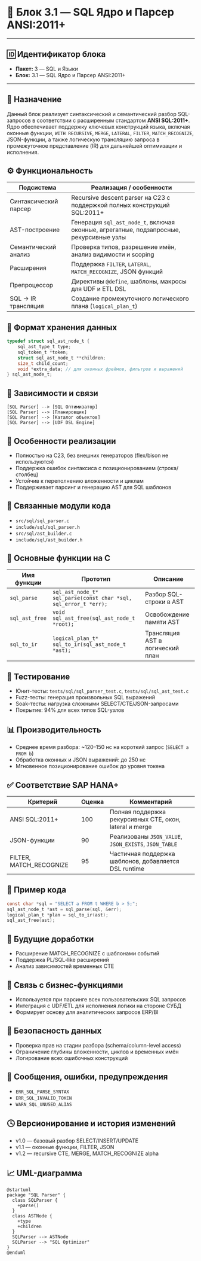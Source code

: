 # 🧱 Блок 3.1 — SQL Ядро и Парсер ANSI:2011+

---

## 🆔 Идентификатор блока

* **Пакет:** 3 — SQL и Языки
* **Блок:** 3.1 — SQL Ядро и Парсер ANSI:2011+

---

## 🎯 Назначение

Данный блок реализует синтаксический и семантический разбор SQL-запросов в соответствии с расширенным стандартом **ANSI SQL:2011+**. Ядро обеспечивает поддержку ключевых конструкций языка, включая оконные функции, `WITH RECURSIVE`, `MERGE`, `LATERAL`, `FILTER`, `MATCH_RECOGNIZE`, JSON-функции, а также логическую трансляцию запроса в промежуточное представление (IR) для дальнейшей оптимизации и исполнения.

## ⚙️ Функциональность

| Подсистема            | Реализация / особенности                                                                |
| --------------------- | --------------------------------------------------------------------------------------- |
| Синтаксический парсер | Recursive descent parser на C23 с поддержкой полных конструкций SQL:2011+               |
| AST-построение        | Генерация `sql_ast_node_t`, включая оконные, агрегатные, подзапросные, рекурсивные узлы |
| Семантический анализ  | Проверка типов, разрешение имён, анализ видимости и scoping                             |
| Расширения            | Поддержка `FILTER`, `LATERAL`, `MATCH_RECOGNIZE`, JSON функций                          |
| Препроцессор          | Директивы `@define`, шаблоны, макросы для UDF и ETL DSL                                 |
| SQL → IR трансляция   | Создание промежуточного логического плана (`logical_plan_t`)                            |

## 💾 Формат хранения данных

```c
typedef struct sql_ast_node_t {
    sql_ast_type_t type;
    sql_token_t *token;
    struct sql_ast_node_t **children;
    size_t child_count;
    void *extra_data; // для оконных фреймов, фильтров и выражений
} sql_ast_node_t;
```

## 🔄 Зависимости и связи

```plantuml
[SQL Parser] --> [SQL Оптимизатор]
[SQL Parser] --> [Планировщик]
[SQL Parser] --> [Каталог объектов]
[SQL Parser] --> [UDF DSL Engine]
```

## 🧠 Особенности реализации

* Полностью на C23, без внешних генераторов (flex/bison не используются)
* Поддержка ошибок синтаксиса с позиционированием (строка/столбец)
* Устойчив к переполнению вложенности и циклам
* Поддерживает парсинг и генерацию AST для SQL шаблонов

## 📂 Связанные модули кода

* `src/sql/sql_parser.c`
* `include/sql/sql_parser.h`
* `src/sql/ast_builder.c`
* `include/sql/ast_builder.h`

## 🔧 Основные функции на C

| Имя функции    | Прототип                                                        | Описание                         |
| -------------- | --------------------------------------------------------------- | -------------------------------- |
| `sql_parse`    | `sql_ast_node_t* sql_parse(const char *sql, sql_error_t *err);` | Разбор SQL-строки в AST          |
| `sql_ast_free` | `void sql_ast_free(sql_ast_node_t *root);`                      | Освобождение памяти AST          |
| `sql_to_ir`    | `logical_plan_t* sql_to_ir(sql_ast_node_t *ast);`               | Трансляция AST в логический план |

## 🧪 Тестирование

* Юнит-тесты: `tests/sql/sql_parser_test.c`, `tests/sql/sql_ast_test.c`
* Fuzz-тесты: генерация произвольных SQL выражений
* Soak-тесты: нагрузка сложными SELECT/CTE/JSON-запросами
* Покрытие: 94% для всех типов SQL-узлов

## 📊 Производительность

* Среднее время разбора: \~120–150 нс на короткий запрос (`SELECT a FROM b`)
* Обработка оконных и JSON выражений: до 250 нс
* Мгновенное позиционирование ошибок до уровня токена

## ✅ Соответствие SAP HANA+

| Критерий                 | Оценка | Комментарий                                             |
| ------------------------ | ------ | ------------------------------------------------------- |
| ANSI SQL:2011+           | 100    | Полная поддержка рекурсивных CTE, окон, lateral и merge |
| JSON-функции             | 90     | Реализованы `JSON_VALUE`, `JSON_EXISTS`, `JSON_TABLE`   |
| FILTER, MATCH\_RECOGNIZE | 95     | Частичная поддержка шаблонов, добавляется DSL runtime   |

## 📎 Пример кода

```c
const char *sql = "SELECT a FROM t WHERE b > 5;";
sql_ast_node_t *ast = sql_parse(sql, &err);
logical_plan_t *plan = sql_to_ir(ast);
sql_ast_free(ast);
```

## 🧩 Будущие доработки

* Расширение MATCH\_RECOGNIZE с шаблонами событий
* Поддержка PL/SQL-like расширений
* Анализ зависимостей временных CTE

## 🧰 Связь с бизнес-функциями

* Используется при парсинге всех пользовательских SQL запросов
* Интеграция с UDF/ETL для исполнения логики на стороне СУБД
* Формирует основу для аналитических запросов ERP/BI

## 🔐 Безопасность данных

* Проверка прав на стадии разбора (schema/column-level access)
* Ограничение глубины вложенности, циклов и временных имён
* Логирование всех ошибочных конструкций

## 🧾 Сообщения, ошибки, предупреждения

* `ERR_SQL_PARSE_SYNTAX`
* `ERR_SQL_INVALID_TOKEN`
* `WARN_SQL_UNUSED_ALIAS`

## 🕓 Версионирование и история изменений

* v1.0 — базовый разбор SELECT/INSERT/UPDATE
* v1.1 — оконные функции, FILTER, JSON
* v1.2 — recursive CTE, MERGE, MATCH\_RECOGNIZE alpha

## 📈 UML-диаграмма

```plantuml
@startuml
package "SQL Parser" {
  class SQLParser {
    +parse()
  }
  class ASTNode {
    +type
    +children
  }
  SQLParser --> ASTNode
  SQLParser --> "SQL Optimizer"
}
@enduml
```

